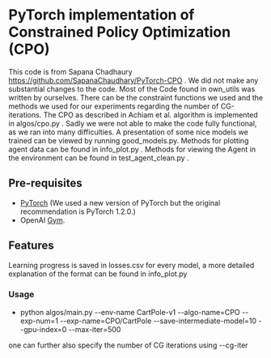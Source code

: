 # PyTorch implementation of Constrained Policy Optimization (CPO)
This code is from Sapana Chadhaury https://github.com/SapanaChaudhary/PyTorch-CPO .
We did not make any substantial changes to the code.
Most of the Code found in own_utils was written by ourselves.
There can be the constraint functions we used and the methods we used for our experiments regarding the number of CG-iterations.
The CPO as described in Achiam et al. algorithm is implemented in algos/cpo.py .
Sadly we were not able to make the code fully functional, as we ran into many difficulties.
A presentation of some nice models we trained can be viewed by running good_models.py.
Methods for plotting agent data can be found in info_plot.py .
Methods for viewing the Agent in the environment can be found in test_agent_clean.py . 

## Pre-requisites
- [PyTorch](https://pytorch.org/get-started/previous-versions/#v120) (We used a new version of PyTorch but the original recommendation is PyTorch 1.2.0.) 
- OpenAI [Gym](https://github.com/openai/gym).


## Features 
Learning progress is saved in losses.csv for every model, a more detailed explanation of the format can be found in info_plot.py

### Usage
* python algos/main.py --env-name CartPole-v1 --algo-name=CPO --exp-num=1 --exp-name=CPO/CartPole --save-intermediate-model=10 --gpu-index=0 --max-iter=500

one can further also specify the number of CG iterations using --cg-iter


